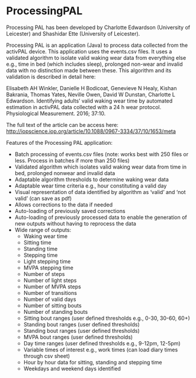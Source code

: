# ProcessingPAL
Processing PAL has been developed by Charlotte Edwardson (University of Leicester) and Shashidar Ette (University of Leicester).

Processing PAL is an application (Java) to process data collected from the activPAL device. 
This application uses the events.csv files. It uses a validated algorithm to isolate valid waking wear data
from everything else e.g., time in bed (which includes sleep), prolonged non-wear and invalid data
with no distinction made between these. This algorithm and its validation is described in detail here:

Elisabeth AH Winkler, Danielle H Bodicoat, Genevieve N Healy, Kishan Bakrania, Thomas Yates,
Neville Owen, David W Dunstan, Charlotte L Edwardson. Identifying adults’ valid waking wear time
by automated estimation in activPAL data collected with a 24 h wear protocol. Physiological
Measurement. 2016; 37:10.

The full text of the article can be access here: http://iopscience.iop.org/article/10.1088/0967-3334/37/10/1653/meta

Features of the Processing PAL application:
* Batch processing of events.csv files (note: works best with 250 files or less. Process in batches if
more than 250 files)
* Validated algorithm which isolates valid waking wear data from time in bed, prolonged nonwear
and invalid data
* Adaptable algorithm thresholds to determine waking wear data
* Adaptable wear time criteria e.g., hour constituting a valid day
* Visual representation of data identified by algorithm as ‘valid’ and ‘not valid’ (can save as
pdf)
* Allows corrections to the data if needed
* Auto-loading of previously saved corrections
* Auto-loading of previously processed data to enable the generation of new outputs without
having to reprocess the data
* Wide range of outputs:
    * Waking wear time
    * Sitting time
    * Standing time
    * Stepping time
    * Light stepping time
    * MVPA stepping time
    * Number of steps
    * Number of light steps
    * Number of MVPA steps
    * Number of transitions
    * Number of valid days
    * Number of sitting bouts
    * Number of standing bouts
    * Sitting bout ranges (user defined thresholds e.g., 0-30, 30-60, 60+)
    * Standing bout ranges (user defined thresholds)
    * Standing bout ranges (user defined thresholds)
    * MVPA bout ranges (user defined thresholds)
    * Day time ranges (user defined thresholds e.g., 9-12pm, 12-5pm)
    * Variable times of interest e.g., work times (can load diary times through csv sheet)
    * Hour by hour data for sitting, standing and stepping time
    * Weekdays and weekend days identified
